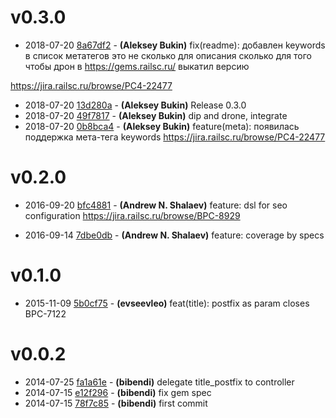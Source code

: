 # v0.3.0

* 2018-07-20 [8a67df2](../../commit/8a67df2) - __(Aleksey Bukin)__ fix(readme): добавлен keywords в список метатегов 
это не сколько для описания сколько для того чтобы дрон в https://gems.railsc.ru/ выкатил версию

https://jira.railsc.ru/browse/PC4-22477

* 2018-07-20 [13d280a](../../commit/13d280a) - __(Aleksey Bukin)__ Release 0.3.0 
* 2018-07-20 [49f7817](../../commit/49f7817) - __(Aleksey Bukin)__ dip and drone, integrate 
* 2018-07-20 [0b8bca4](../../commit/0b8bca4) - __(Aleksey Bukin)__ feature(meta): появилась поддержка мета-тега keywords 
https://jira.railsc.ru/browse/PC4-22477

# v0.2.0

* 2016-09-20 [bfc4881](../../commit/bfc4881) - __(Andrew N. Shalaev)__ feature: dsl for seo configuration 
https://jira.railsc.ru/browse/BPC-8929

* 2016-09-14 [7dbe0db](../../commit/7dbe0db) - __(Andrew N. Shalaev)__ feature: coverage by specs 

# v0.1.0

* 2015-11-09 [5b0cf75](../../commit/5b0cf75) - __(evseevleo)__ feat(title): postfix as param 
closes BPC-7122

# v0.0.2

* 2014-07-25 [fa1a61e](../../commit/fa1a61e) - __(bibendi)__ delegate title_postfix to controller 
* 2014-07-15 [e12f296](../../commit/e12f296) - __(bibendi)__ fix gem spec 
* 2014-07-15 [78f7c85](../../commit/78f7c85) - __(bibendi)__ first commit 
